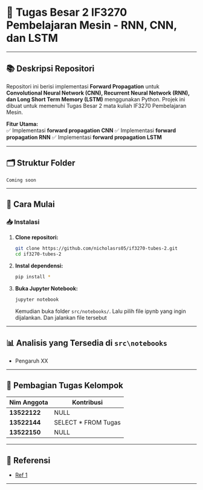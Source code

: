 # 🧠 Tugas Besar 2 IF3270 Pembelajaran Mesin - RNN, CNN, dan LSTM

---

## 📚 Deskripsi Repositori  
Repositori ini berisi implementasi **Forward Propagation** untuk **Convolutional Neural Network (CNN), Recurrent Neural Network (RNN), dan Long Short Term Memory (LSTM)** menggunakan Python. Projek ini dibuat untuk memenuhi Tugas Besar 2 mata kuliah IF3270 Pembelajaran Mesin.

**Fitur Utama:**  
✅ Implementasi **forward propagation CNN**
✅ Implementasi **forward propagation RNN**
✅ Implementasi **forward propagation LSTM**

---

## 🗂 Struktur Folder  
```
Coming soon
```  

---

## 🚀 Cara Mulai  

### 📥 Instalasi  
1. **Clone repositori:**  
   ```bash
   git clone https://github.com/nicholasrs05/if3270-tubes-2.git
   cd if3270-tubes-2
   ```  

2. **Instal dependensi:**  
   ```bash
   pip install *
   ```  

3. **Buka Jupyter Notebook:**  
   ```bash
   jupyter notebook
   ```  
   Kemudian buka folder `src/notebooks/`. Lalu pilih file ipynb yang ingin dijalankan. Dan jalankan file tersebut

---

## 📊 Analisis yang Tersedia di `src\notebooks`  
- Pengaruh XX

---

## 👥 Pembagian Tugas Kelompok  
| Nim Anggota | Kontribusi |  
|--------------|------------|  
| **13522122**     | NULL |  
| **13522144**      | SELECT * FROM Tugas |  
| **13522150**     | NULL |  

---


## 📜 Referensi  
- [ Ref 1 ](https://youtube.com)  

--- 
